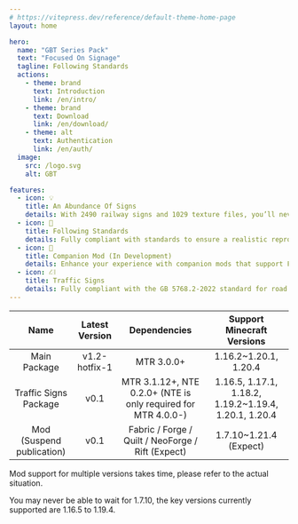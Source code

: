 ```yaml
---
# https://vitepress.dev/reference/default-theme-home-page
layout: home

hero:
  name: "GBT Series Pack"
  text: "Focused On Signage"
  tagline: Following Standards
  actions:
    - theme: brand
      text: Introduction
      link: /en/intro/
    - theme: brand
      text: Download
      link: /en/download/
    - theme: alt
      text: Authentication
      link: /en/auth/
  image:
    src: /logo.svg
    alt: GBT

features:
  - icon: 💡
    title: An Abundance Of Signs
    details: With 2490 railway signs and 1029 texture files, you’ll never have to worry about running out of signposts again.
  - icon: 📕
    title: Following Standards
    details: Fully compliant with standards to ensure a realistic reproduction.
  - icon: 🚀
    title: Companion Mod (In Development)
    details: Enhance your experience with companion mods that support Fabric / Forge / Quilt / NeoForge / Rift across five platforms, with versions from 1.7.10 to 1.21.4 supported.
  - icon: ⛜
    title: Traffic Signs
    details: Fully compliant with the GB 5768.2-2022 standard for road traffic signs, with the ultimate goal of replicating reality.
---
```


|           Name            | Latest Version |                         Dependencies                         |              Support Minecraft Versions               |
| :-----------------------: | :------------: | :----------------------------------------------------------: | :---------------------------------------------------: |
|       Main Package        | v1.2-hotfix-1  |                          MTR 3.0.0+                          |                 1.16.2~1.20.1, 1.20.4                 |
|   Traffic Signs Package   |      v0.1      | MTR 3.1.12+, NTE 0.2.0+ (NTE is only required for MTR 4.0.0-) | 1.16.5, 1.17.1, 1.18.2, 1.19.2~1.19.4, 1.20.1, 1.20.4 |
| Mod (Suspend publication) |      v0.1      |      Fabric / Forge / Quilt / NeoForge / Rift (Expect)       |                1.7.10~1.21.4 (Expect)                 |

Mod support for multiple versions takes time, please refer to the actual situation.

You may never be able to wait for 1.7.10, the key versions currently supported are 1.16.5 to 1.19.4.